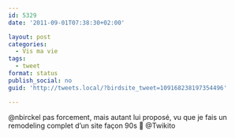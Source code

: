 ```yaml
---
id: 5329
date: '2011-09-01T07:38:30+02:00'

layout: post
categories:
  - Vis ma vie
tags:
  - tweet
format: status
publish_social: no
guid: 'http://tweets.local/?birdsite_tweet=109168238197354496'

---
```


@nbirckel pas forcement, mais autant lui proposé, vu que je fais un remodeling complet d’un site façon 90s 🙂 @Twikito